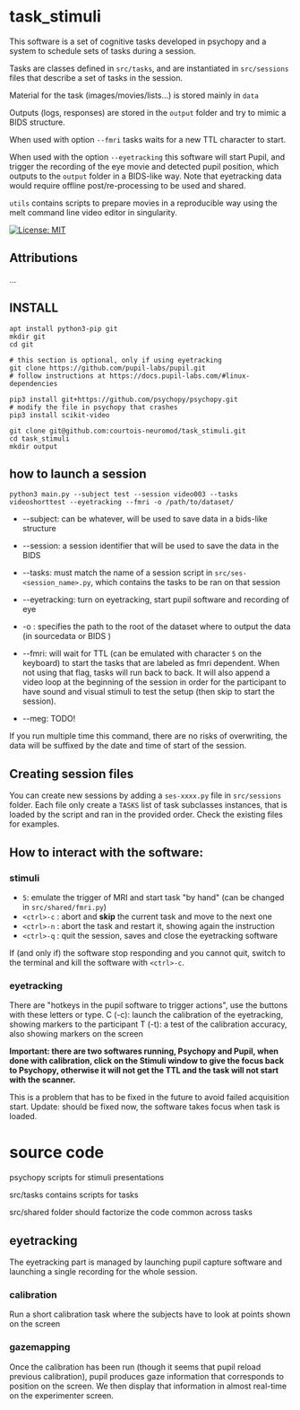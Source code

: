 # task_stimuli

This software is a set of cognitive tasks developed in psychopy and a system to schedule sets of tasks during a session.

Tasks are classes defined in `src/tasks`, and are instantiated in `src/sessions` files that describe a set of tasks in the session.

Material for the task (images/movies/lists...) is stored mainly in `data`

Outputs (logs, responses) are stored in the `output` folder and try to mimic a BIDS structure.

When used with option `--fmri` tasks waits for a new TTL character to start.

When used with the option `--eyetracking` this software will start Pupil, and trigger the recording of the eye movie and detected pupil position, which outputs to the `output` folder in a BIDS-like way.
Note that eyetracking data would require offline post/re-processing to be used and shared.

`utils` contains scripts to prepare movies in a reproducible way using the melt command line video editor in singularity.

[![License: MIT](https://img.shields.io/badge/License-MIT-yellow.svg)](https://opensource.org/licenses/MIT)


## Attributions

...

## INSTALL

```
apt install python3-pip git
mkdir git
cd git

# this section is optional, only if using eyetracking
git clone https://github.com/pupil-labs/pupil.git
# follow instructions at https://docs.pupil-labs.com/#linux-dependencies

pip3 install git+https://github.com/psychopy/psychopy.git
# modify the file in psychopy that crashes
pip3 install scikit-video

git clone git@github.com:courtois-neuromod/task_stimuli.git
cd task_stimuli
mkdir output
```


## how to launch a session

`python3 main.py --subject test --session video003 --tasks videoshorttest --eyetracking --fmri -o /path/to/dataset/`

- --subject: can be whatever, will be used to save data in a bids-like structure
- --session: a session identifier that will be used to save the data in the BIDS
- --tasks: must match the name of a session script in `src/ses-<session_name>.py`, which contains the tasks to be ran on that session
- --eyetracking: turn on eyetracking, start pupil software and recording of eye
- -o : specifies the path to the root of the dataset where to output the data (in sourcedata or BIDS )

- --fmri: will wait for TTL (can be emulated with character `5` on the keyboard) to start the tasks that are labeled as fmri dependent. When not using that flag, tasks will run back to back. It will also append a video loop at the beginning of the session in order for the participant to have sound and visual stimuli to test the setup (then skip to start the session).

- --meg: TODO!


If you run multiple time this command, there are no risks of overwriting, the data will be suffixed by the date and time of start of the session.

## Creating session files

You can create new sessions by adding a `ses-xxxx.py` file in `src/sessions` folder.
Each file only create a `TASKS` list of task subclasses instances, that is loaded by the script and ran in the provided order.
Check the existing files for examples.

## How to interact with the software:

### stimuli

- `5`: emulate the trigger of MRI and start task "by hand" (can be changed in `src/shared/fmri.py`)
- `<ctrl>-c` : abort and **skip** the current task and move to the next one
- `<ctrl>-n` : abort the task and restart it, showing again the instruction
- `<ctrl>-q` : quit the session, saves and close the eyetracking software

If (and only if) the software stop responding and you cannot quit, switch to the terminal and kill the software with `<ctrl>-c`.

### eyetracking

There are "hotkeys in the pupil software to trigger actions", use the buttons with these letters or type.
C (<shift>-c): launch the calibration of the eyetracking, showing markers to the participant
T (<shift>-t): a test of the calibration accuracy, also showing markers on the screen


**Important: there are two softwares running, Psychopy and Pupil, when done with calibration, click on the Stimuli window to give the focus back to Psychopy, otherwise it will not get the TTL and the task will not start with the scanner.**

This is a problem that has to be fixed in the future to avoid failed acquisition start.
Update: should be fixed now, the software takes focus when task is loaded.

# source code

psychopy scripts for stimuli presentations

src/tasks contains scripts for tasks

src/shared folder should factorize the code common across tasks

## eyetracking

The eyetracking part is managed by launching pupil capture software and launching a single recording for the whole session.

### calibration

Run a short calibration task where the subjects have to look at points shown on the screen

### gazemapping

Once the calibration has been run (though it seems that pupil reload previous calibration), pupil produces gaze information that corresponds to position on the screen.
We then display that information in almost real-time on the experimenter screen.
